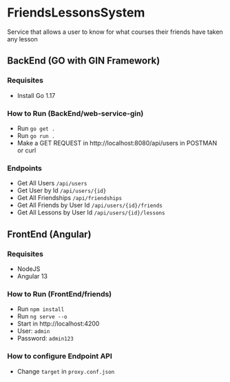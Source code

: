 # FriendsLessonsSystem
Service that allows a user to know for what courses their friends have taken any lesson
## BackEnd (GO with GIN Framework)
### Requisites
- Install Go 1.17

### How to Run (BackEnd/web-service-gin)
- Run `go get .`
- Run `go run .`
- Make a GET REQUEST in http://localhost:8080/api/users in POSTMAN or curl

### Endpoints
- Get All Users `/api/users`
- Get User by Id `/api/users/{id}`
- Get All Friendships `/api/friendships`
- Get All Friends by User Id `/api/users/{id}/friends`
- Get All Lessons by User Id `/api/users/{id}/lessons`
## FrontEnd (Angular)
### Requisites
- NodeJS
- Angular 13

### How to Run (FrontEnd/friends)
- Run `npm install`
- Run `ng serve --o`
- Start in http://localhost:4200
- User: `admin`
- Password: `admin123`

### How to configure Endpoint API
- Change `target` in `proxy.conf.json`